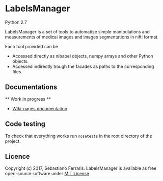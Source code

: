 # LabelsManager
Python 2.7

LabelsManager is a set of tools to automatise simple manipulations and measurements of medical images and images 
segmentations in nifti format.

Each tool provided can be 
* Accessed directly as nibabel objects, numpy arrays and other Python objects.
* Accessed indirectly trough the facades as paths to the corresponding files.


## Documentations

** Work in progress **

+ [Wiki-pages documentation](https://github.com/SebastianoF/LabelsManager/wiki)


## Code testing

To check that everything works run `nosetests` in the root directory of the project.

## Licence

Copyright (c) 2017, Sebastiano Ferraris. LabelsManager is available as free open-source software under 
[MIT License](https://github.com/SebastianoF/LabelsManager/blob/master/LICENCE.txt)

